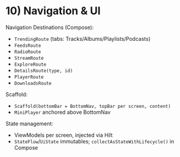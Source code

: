 # 10) Navigation & UI
Navigation Destinations (Compose):
- `TrendingRoute` (tabs: Tracks/Albums/Playlists/Podcasts)
- `FeedsRoute`
- `RadioRoute`
- `StreamRoute`
- `ExploreRoute`
- `DetailsRoute(type, id)`
- `PlayerRoute`
- `DownloadsRoute`

Scaffold:
- `Scaffold(bottomBar = BottomNav, topBar per screen, content)`
- `MiniPlayer` anchored above BottomNav

State management:
- ViewModels per screen, injected via Hilt
- `StateFlow`/`UiState` immutables; `collectAsStateWithLifecycle()` in Compose
